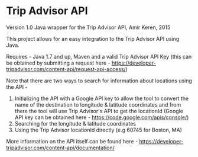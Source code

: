 # Trip Advisor API
Version 1.0
Java wrapper for the Trip Advisor API, Amir Keren, 2015

This project allows for an easy integration to the Trip Advisor API using Java.

Requires - Java 1.7 and up, Maven and a valid Trip Advisor API Key
(this can be obtained by submitting a request here - https://developer-tripadvisor.com/content-api/request-api-access/)

Note that there are two ways to search for information about locations using the API -

1. Initializing the API with a Google API key to allow the tool to convert the name of the destination to longitude & latitude coordinates and from there the tool will use Trip Advisor's API to get the locationId
(Google API key can be obtained here - https://code.google.com/apis/console/)
2. Searching for the longitude & latitude coordinates
3. Using the Trip Advisor locationId directly (e.g 60745 for Boston, MA)

More information on the API itself can be found here - https://developer-tripadvisor.com/content-api/documentation/
